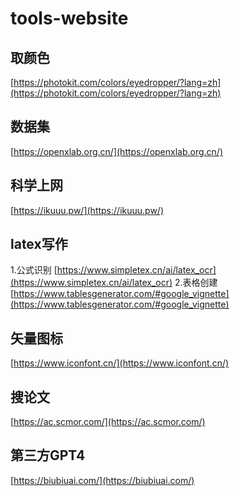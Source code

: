 # tools-website
## 取颜色
[https://photokit.com/colors/eyedropper/?lang=zh](https://photokit.com/colors/eyedropper/?lang=zh)
## 数据集
[https://openxlab.org.cn/](https://openxlab.org.cn/)
## 科学上网
[https://ikuuu.pw/](https://ikuuu.pw/)
## latex写作
1.公式识别
[https://www.simpletex.cn/ai/latex_ocr](https://www.simpletex.cn/ai/latex_ocr)
2.表格创建
[https://www.tablesgenerator.com/#google_vignette](https://www.tablesgenerator.com/#google_vignette)
## 矢量图标
[https://www.iconfont.cn/](https://www.iconfont.cn/)
## 搜论文
[https://ac.scmor.com/](https://ac.scmor.com/)
## 第三方GPT4
[https://biubiuai.com/](https://biubiuai.com/)
